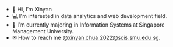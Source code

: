 - 👋 Hi, I’m Xinyan
- 💻 I’m interested in data analytics and web development field.
- 🏫 I’m currently majoring in Information Systems at Singapore Management University.
- ✉ How to reach me @xinyan.chua.2022@scis.smu.edu.sg. 
